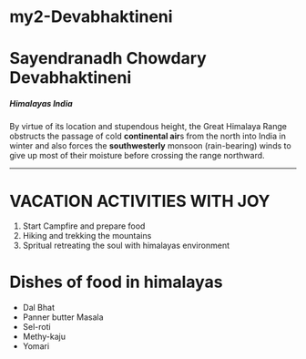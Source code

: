 # my2-Devabhaktineni

# Sayendranadh Chowdary Devabhaktineni

##### Himalayas India

By virtue of its location and stupendous height, the Great Himalaya Range obstructs the passage of cold **continental air**s from the north into India in winter and also forces the **southwesterly** monsoon (rain-bearing) winds to give up most of their moisture before crossing the range northward.



-----
# VACATION ACTIVITIES WITH JOY

 1. Start Campfire and prepare food
 2. Hiking and trekking the mountains
 3. Spritual retreating the soul with himalayas environment

 # Dishes of food in himalayas

 * Dal Bhat
 * Panner butter Masala
 * Sel-roti
 * Methy-kaju 
 * Yomari 

